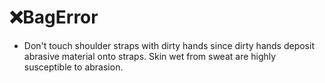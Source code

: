 # ❌<moto>BagError</moto>

- Don't touch shoulder straps with dirty hands since dirty hands deposit abrasive material onto straps. Skin wet from sweat are highly susceptible to abrasion.

